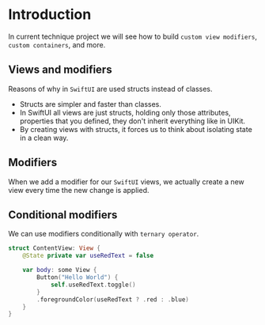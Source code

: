 # Introduction

In current technique project we will see how to build `custom view modifiers`, `custom containers`, and more.

## Views and modifiers

Reasons of why in `SwiftUI` are used structs instead of classes.

- Structs are simpler and faster than classes.
- In SwiftUI all views are just structs, holding only those attributes, properties that you defined, they don't inherit everything like in UIKit.
- By creating views with structs, it forces us to think about isolating state in a clean way.

## Modifiers

When we add a modifier for our `SwiftUI` views, we actually create a new view every time the new change is applied.

## Conditional modifiers

We can use modifiers conditionally with `ternary operator`.

```swift
struct ContentView: View {
    @State private var useRedText = false

    var body: some View {
        Button("Hello World") {
            self.useRedText.toggle()
        }
        .foregroundColor(useRedText ? .red : .blue)
    }
}
```
